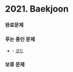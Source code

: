 # 2021. Baekjoon

### 완료문제 

### 푸는 중인 문제 
* [](https://www.acmicpc.net/problem/1463) - [코드]()

### 보류 문제


